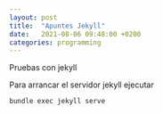 ```yaml
---
layout: post
title:  "Apuntes Jekyll"
date:   2021-08-06 09:48:00 +0200
categories: programming
---
```

Pruebas con jekyll

Para arrancar el servidor jekyll ejecutar

```
bundle exec jekyll serve
```